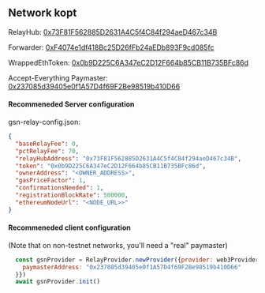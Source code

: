 ## Network kopt

RelayHub: [0x73F81F562885D2631A4C5f4C84f294aeD467c34B](https://kovan-optimistic.etherscan.io/address/0x73F81F562885D2631A4C5f4C84f294aeD467c34B)

Forwarder: [0xF4074e1df418Bc25D26fFb24aEDb893F9cd085fc](https://kovan-optimistic.etherscan.io/address/0xF4074e1df418Bc25D26fFb24aEDb893F9cd085fc)

WrappedEthToken: [0x0b9D225C6A347eC2D12F664b85CB11B735BFc86d](https://kovan-optimistic.etherscan.io/address/0x0b9D225C6A347eC2D12F664b85CB11B735BFc86d)

Accept-Everything Paymaster: [0x237085d39405e0f1A57D4f69F2Be98519b410D66](https://kovan-optimistic.etherscan.io/address/0x237085d39405e0f1A57D4f69F2Be98519b410D66)

#### Recommeneded Server configuration
gsn-relay-config.json:
```json
{
  "baseRelayFee": 0,
  "pctRelayFee": 70,
  "relayHubAddress": "0x73F81F562885D2631A4C5f4C84f294aeD467c34B",
  "token": "0x0b9D225C6A347eC2D12F664b85CB11B735BFc86d",
  "ownerAddress": "<OWNER_ADDRESS>",
  "gasPriceFactor": 1,
  "confirmationsNeeded": 1,
  "registrationBlockRate": 500000,
  "ethereumNodeUrl": "<NODE_URL>>"
}
```

#### Recommeneded client configuration
(Note that on non-testnet networks, you'll need a "real" paymaster)
```js
  const gsnProvider = RelayProvider.newProvider({provider: web3Provider, config: {
    paymasterAddress: "0x237085d39405e0f1A57D4f69F2Be98519b410D66"
  }})
  await gsnProvider.init()
```

